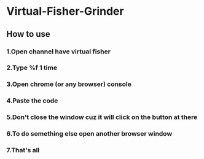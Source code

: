 # Virtual-Fisher-Grinder
## How to use
### 1.Open channel have virtual fisher
### 2.Type %f 1 time
### 3.Open chrome (or any browser) console
### 4.Paste the code
### 5.Don't close the window cuz it will click on the button at there
### 6.To do something else open another browser window
### 7.That's all
